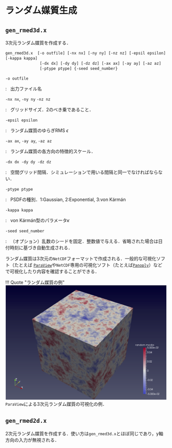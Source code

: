 # ランダム媒質生成

## `gen_rmed3d.x` 

3次元ランダム媒質を作成する．

```
gen_rmed3d.x  [-o outfile] [-nx nx] [-ny ny] [-nz nz] [-epsil epsilon]  [-kappa kappa] 
               [-dx dx] [-dy dy] [-dz dz] [-ax ax] [-ay ay] [-az az]  
               [-ptype ptype] {-seed seed_number}
```

`-o outfile`

:    
    出力ファイル名

`-nx nx`, `-ny ny` `-nz nz`

:    
    グリッドサイズ．2のべき乗であること．

`-epsil epsilon`

:    
    ランダム媒質のゆらぎRMS $\epsilon$

`-ax ax`, `-ay ay`, `-az az`

:    
    ランダム媒質の各方向の特徴的スケール．

`-dx dx -dy dy -dz dz`

:    
    空間グリッド間隔．シミュレーションで用いる間隔と同一でなければならない．

`-ptype ptype`

:    
    PSDFの種別．1:Gaussian, 2:Exponential, 3:von Kármán

`-kappa kappa`

:    
    von Kármán型のパラメータ$\kappa$

`-seed seed_number`

:    
    （オプション）乱数のシードを固定．整数値で与える．省略された場合は日付時刻に基づき自動生成される．

ランダム媒質は3次元の`NetCDF`フォーマットで作成される．一般的な可視化ソフト（たとえば
[`ParaView`](https://www.paraview.org)や`NetCDF`専用の可視化ソフト（たとえば[`Panoply`](https://www.giss.nasa.gov/tools/panoply/)）などで可視化したり内容を確認することができる．

!!! Quote "ランダム媒質の例"
    ![](../../fig/rmedia_sample.png)
    `ParaView`による3次元ランダム媒質の可視化の例．

## `gen_rmed2d.x`

2次元ランダム媒質を作成する．使い方は`gen_rmed3d.x`とほぼ同じであり，y軸方向の入力が無視される．

